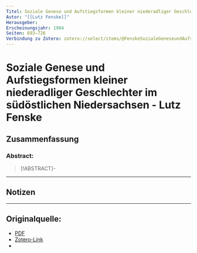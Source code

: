 ```yaml
---
Titel: Soziale Genese und Aufstiegsformen kleiner niederadliger Geschlechter im südöstlichen Niedersachsen
Autor: "[[Lutz Fenske]]"
Herausgeber:  
Erscheinungsjahr: 1984
Seiten: 693–726
Verbindung zu Zotero: zotero://select/items/@FenskeSozialeGeneseundAufstiegsformenkleinerniederadligerGeschlechterimsudostlichenNiedersachsen
---
```

# Soziale Genese und Aufstiegsformen kleiner niederadliger Geschlechter im südöstlichen Niedersachsen - Lutz Fenske

## Zusammenfassung
### Abstract:
> [!ABSTRACT]-
> 

---
## Notizen


---

## Originalquelle:
- [PDF](FenskeSozialeGeneseundAufstiegsformenkleinerniederadligerGeschlechterimsudostlichenNiedersachsen.pdf)
- [Zotero-Link](zotero://select/items/@FenskeSozialeGeneseundAufstiegsformenkleinerniederadligerGeschlechterimsudostlichenNiedersachsen)
- 
